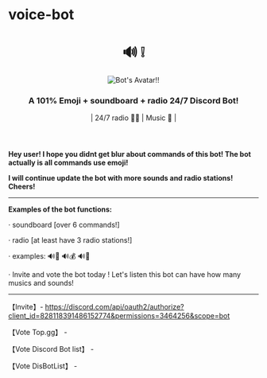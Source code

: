 # voice-bot

<!DOCTYPE html>
<html lang="en">

<head>
  <link rel="preconnect" href="https://fonts.googleapis.com">
  <link href="https://fonts.googleapis.com/css2?family=Josefin+Sans&display=swap" rel="stylesheet">
  <link href="https://fonts.googleapis.com/css2?family=Fredoka+One&display=swap" rel="stylesheet">
  <link href="https://fonts.googleapis.com/css2?family=Freckle+Face&display=swap" rel="stylesheet">
</head>

<div>
  <header>
    <h1>🔊 ❕</h1>
    <img class="avatar" src="https://media.discordapp.net/attachments/851287450037911572/873031538051252294/Screenshot_1_voice.png?size=128" alt="Bot's Avatar!!">
    <h3>A 101% Emoji + soundboard + radio 24/7 Discord Bot!</h3>
    <p class="description">| 24/7 radio 🤸‍♂️ | Music 🎵 |</p>
  </header>

**Hey user! I hope you didnt get blur about commands of this bot! The bot actually is all commands use emoji!**

**I will continue update the bot with more sounds and radio stations! Cheers!**
  
----------------------------------------------------------------------------------------------------------------------------
**Examples of the bot functions:**

· soundboard [over 6 commands!]

· radio [at least have 3 radio stations!]

· examples: 🔊🐔 🔊💰 🔊🤣

· Invite and vote the bot today ! Let's listen this bot can have how many musics and sounds!
  
-----------------------------------------------------------------------------------------------------------------------------
【Invite】- https://discord.com/api/oauth2/authorize?client_id=828118391486152774&permissions=3464256&scope=bot
  
  
【Vote Top.gg】 -
  
  
【Vote Discord Bot list】 - 
  
  
【Vote DisBotList】 - 

</html>
